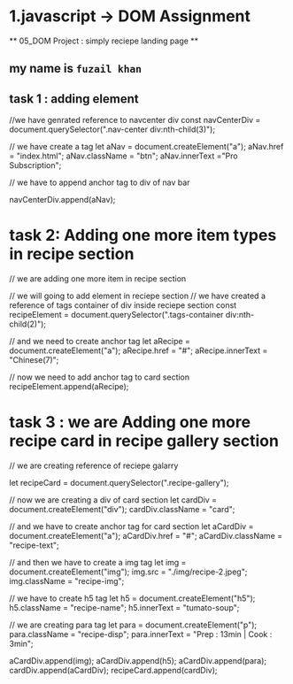 
# 1.javascript -> DOM Assignment
** 05_DOM Project : simply reciepe landing page **
## my name is `fuzail khan`

##  task 1 : adding element

<!-- we are adding button in navbar -->

//we have genrated reference to navcenter div
const navCenterDiv = document.querySelector(".nav-center div:nth-child(3)");

// we have create a tag 
 let aNav = document.createElement("a");
 aNav.href = "index.html";
 aNav.className = "btn";
 aNav.innerText ="Pro Subscription";

 // we have to append anchor tag to   div of nav bar

navCenterDiv.append(aNav);

# task 2: Adding one more item types in recipe section


//    we are adding one more item in recipe section

// we will going to add element in reciepe section
// we have  created a reference of  tags container of div inside reciepe section
const recipeElement = document.querySelector(".tags-container div:nth-child(2)");

// and we need to create anchor tag 
let aRecipe = document.createElement("a");
aRecipe.href = "#";
aRecipe.innerText = "Chinese(7)";

// now we need to add anchor tag to card section 
recipeElement.append(aRecipe);

# task 3 : we are Adding one more recipe card in recipe gallery section


//  we are creating reference of reciepe galarry 

let recipeCard = document.querySelector(".recipe-gallery");

// now we are creating a div of card section 
let cardDiv = document.createElement("div");
cardDiv.className = "card";

// and we have to create anchor tag for card section
let aCardDiv = document.createElement("a");
aCardDiv.href = "#";
aCardDiv.className = "recipe-text";

// and then we have to create a img tag
let img = document.createElement("img");
img.src = "./img/recipe-2.jpeg";
img.className = "recipe-img";

// we have to create h5 tag
let h5 = document.createElement("h5");
h5.className = "recipe-name";
h5.innerText = "tumato-soup";


// we are creating para tag
let para = document.createElement("p");
para.className = "recipe-disp";
para.innerText = "Prep : 13min | Cook : 3min";

aCardDiv.append(img);
aCardDiv.append(h5);
aCardDiv.append(para);
cardDiv.append(aCardDiv);
recipeCard.append(cardDiv);
